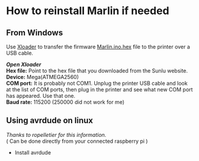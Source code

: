 # How to reinstall Marlin if needed
## From Windows
Use [Xloader](https://github.com/binaryupdates/xLoader) to transfer the firmware [Marlin.ino.hex](https://3dsunlu.com/en/NewsList/10.html) file to the printer over a USB cable.

**_Open Xloader_**  
**Hex file:**  Point to the hex file that you downloaded from the Sunlu website.  
**Device:**  Mega(ATMEGA2560)  
**COM port:**  It is probably not COM1.  Unplug the printer USB cable and look at the list of COM ports, then plug in the printer and see what new COM port has appeared. Use that one.  
**Baud rate:** 115200  (250000 did not work for me)

## Using avrdude on linux 
_Thanks to ropelletier for this information._  
( Can be done directly from your connected raspberry pi )   
* Install avrdude
